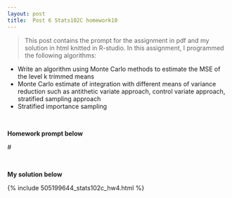```yaml
---
layout: post
title:  Post 6 Stats102C homework10
---
```


> This post contains the prompt for the assignment in pdf and my solution in html knitted in R-studio. In this assignment, I programmed the following algorithms:
- Write an algorithm using Monte Carlo methods to estimate the MSE of the level k trimmed means
- Monte Carlo estimate of integration with different means of variance reduction such as antithetic variate approach, control variate approach, stratified sampling approach
- Stratified importance sampling

<br />


**Homework prompt below**


#<object data="/images/homework4_102C.pdf" width="720" height="1000" type='application/pdf'/>

<br />

**My solution below**

{% include 505199644_stats102c_hw4.html %}
